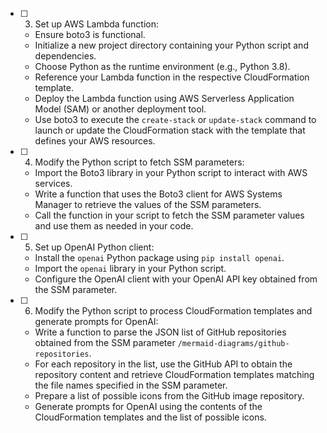 
- [ ] 3. Set up AWS Lambda function:
  - Ensure boto3 is functional.
  - Initialize a new project directory containing your Python script and dependencies.
  - Choose Python as the runtime environment (e.g., Python 3.8).
  - Reference your Lambda function in the respective CloudFormation template.
  - Deploy the Lambda function using AWS Serverless Application Model (SAM) or another deployment tool.
  - Use boto3 to execute the `create-stack` or `update-stack` command to launch or update the CloudFormation stack with the template that defines your AWS resources.

- [ ] 4. Modify the Python script to fetch SSM parameters:
  - Import the Boto3 library in your Python script to interact with AWS services.
  - Write a function that uses the Boto3 client for AWS Systems Manager to retrieve the values of the SSM parameters.
  - Call the function in your script to fetch the SSM parameter values and use them as needed in your code.
- [ ] 5. Set up OpenAI Python client:
  - Install the `openai` Python package using `pip install openai`.
  - Import the `openai` library in your Python script.
  - Configure the OpenAI client with your OpenAI API key obtained from the SSM parameter.

- [ ] 6. Modify the Python script to process CloudFormation templates and generate prompts for OpenAI:
  - Write a function to parse the JSON list of GitHub repositories obtained from the SSM parameter `/mermaid-diagrams/github-repositories`.
  - For each repository in the list, use the GitHub API to obtain the repository content and retrieve CloudFormation templates matching the file names specified in the SSM parameter.
  - Prepare a list of possible icons from the GitHub image repository.
  - Generate prompts for OpenAI using the contents of the CloudFormation templates and the list of possible icons.
